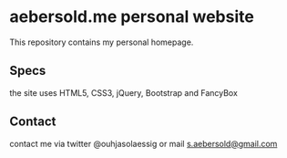 aebersold.me personal website
=============

This repository contains my personal homepage.

Specs
-------

the site uses HTML5, CSS3, jQuery, Bootstrap and FancyBox

Contact
-------
contact me via twitter @ouhjasolaessig or mail s.aebersold@gmail.com